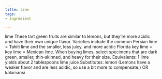 ```yaml
---
title: lime
tags:
- ingredient

---
```

lime These tart green fruits are similar to lemons, but they're more acidic and have their own unique flavor. Varieties include the common Persian lime = Tahiti lime and the smaller, less juicy, and more acidic Florida key lime = key lime = Mexican lime. When buying limes, select specimens that are dark green, smaller, thin-skinned, and heavy for their size. Equivalents: 1 lime yields about 2 tablespoons lime juice Substitutes: lemon (Lemons have a weaker flavor and are less acidic, so use a bit more to compensate.) OR kalamansi
